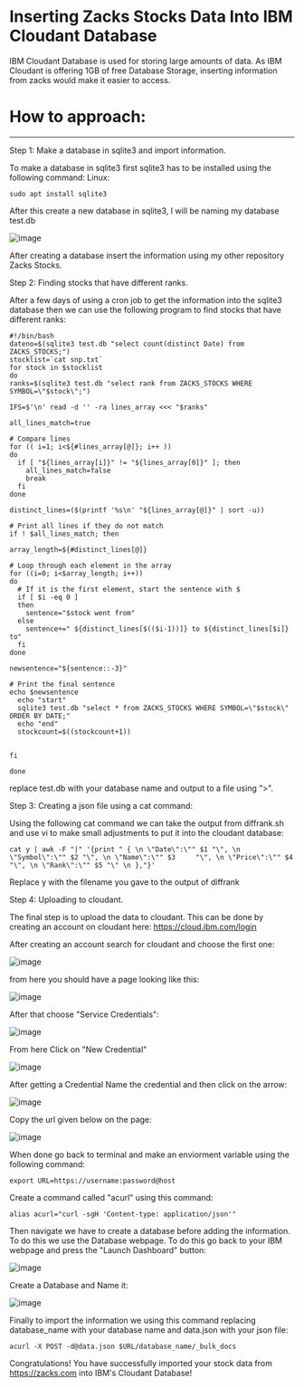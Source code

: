# Inserting Zacks Stocks Data Into IBM Cloudant Database

IBM Cloudant Database is used for storing large amounts of data. As IBM Cloudant is offering 1GB of free Database Storage, inserting information from zacks would make it easier to access.



# How to approach:
---

Step 1:
Make a database in sqlite3 and import information.

To make a database in sqlite3 first sqlite3 has to be installed using the following command:
Linux:
```
sudo apt install sqlite3
```

After this create a new database in sqlite3, I will be naming my database test.db



![image](https://user-images.githubusercontent.com/124895858/232708836-1421ecf3-84f8-46f5-902f-94140c9911ee.png)



After creating a database insert the information using my other repository Zacks Stocks.

Step 2:
Finding stocks that have different ranks.

After a few days of using a cron job to get the information into the sqlite3 database then we can use the following program to find stocks that have different ranks:

```
#!/bin/bash
dateno=$(sqlite3 test.db "select count(distinct Date) from ZACKS_STOCKS;")
stocklist=`cat snp.txt`
for stock in $stocklist
do
ranks=$(sqlite3 test.db "select rank from ZACKS_STOCKS WHERE SYMBOL=\"$stock\";")

IFS=$'\n' read -d '' -ra lines_array <<< "$ranks"

all_lines_match=true

# Compare lines
for (( i=1; i<${#lines_array[@]}; i++ ))
do
  if [ "${lines_array[i]}" != "${lines_array[0]}" ]; then
    all_lines_match=false
    break
  fi
done

distinct_lines=($(printf '%s\n' "${lines_array[@]}" | sort -u))

# Print all lines if they do not match
if ! $all_lines_match; then

array_length=${#distinct_lines[@]}

# Loop through each element in the array
for ((i=0; i<$array_length; i++))
do
  # If it is the first element, start the sentence with $
  if [ $i -eq 0 ]
  then
    sentence="$stock went from"
  else
    sentence+=" ${distinct_lines[$(($i-1))]} to ${distinct_lines[$i]} to"
  fi
done

newsentence="${sentence::-3}"

# Print the final sentence
echo $newsentence
  echo "start"
  sqlite3 test.db "select * from ZACKS_STOCKS WHERE SYMBOL=\"$stock\" ORDER BY DATE;"
  echo "end"
  stockcount=$((stockcount+1))


fi

done
```

replace test.db with your database name and output to a file using ">". 




Step 3:
Creating a json file using a cat command:


Using the following cat command we can take the output from diffrank.sh and use vi to make small adjustments to put it into the cloudant database:

```
cat y | awk -F "|" '{print " { \n \"Date\":\"" $1 "\", \n \"Symbol\":\"" $2 "\", \n \"Name\":\"" $3     "\", \n \"Price\":\"" $4 "\", \n \"Rank\":\"" $5 "\" \n },"}'
```


Replace y with the filename you gave to the output of diffrank



Step 4:
Uploading to cloudant.

The final step is to upload the data to cloudant. This can be done by creating an account on cloudant here:  https://cloud.ibm.com/login

After creating an account search for cloudant and choose the first one:


![image](https://user-images.githubusercontent.com/124895858/232711771-04aaa32f-6eb6-4e4f-800b-ca507aa6fa09.png)


from here you should have a page looking like this:


![image](https://user-images.githubusercontent.com/124895858/232711996-eddf2d3e-ea57-498d-a2b0-5762a118a321.png)



After that choose "Service Credentials":


![image](https://user-images.githubusercontent.com/124895858/232712209-11eaab7f-a4b2-41f5-9f63-5fc8c1fa3712.png)


From here Click on "New Credential"


![image](https://user-images.githubusercontent.com/124895858/232712318-49a2939a-721c-4ef1-bdf1-aee6f4964990.png)



After getting a Credential Name the credential and then click on the arrow:


![image](https://user-images.githubusercontent.com/124895858/232712465-bb8f2033-d2c9-4070-bcba-d79a79cfaf60.png)



Copy the url given below on the page:


![image](https://user-images.githubusercontent.com/124895858/232712693-9f9c9eea-5d5f-41ce-9e0b-2eb88bc332ec.png)



When done go back to terminal and make an enviorment variable using the following command:

```
export URL=https://username:password@host
```

Create a command called "acurl" using this command:

```
alias acurl="curl -sgH 'Content-type: application/json'"
```

Then navigate we have to create a database before adding the information. To do this we use the Database webpage. To do this go back to your IBM webpage and press the "Launch Dashboard" button:



![image](https://user-images.githubusercontent.com/124895858/232714377-615c95e1-6b59-4492-ba6b-d64ffc3b7ed8.png)



Create a Database and Name it:


![image](https://user-images.githubusercontent.com/124895858/232714556-fa6a8847-d3ba-4714-aaaa-44ebe7508217.png)


Finally to import the information we using this command replacing database_name with your database name and data.json with your json file:


```
acurl -X POST -d@data.json $URL/database_name/_bulk_docs
```


Congratulations! You have successfully imported your stock data from https://zacks.com into IBM's Cloudant Database!
